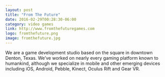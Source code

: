 ```yaml
---
layout: post
title: "From The Future"
date: 2016-02-29T00:28:30-06:00
category: video games
link: http://www.fromthefuturegames.com
logo: fromthefuture.png
image: fromthefuture.jpg
---
```

We are a game development studio based on the square in downtown Denton, Texas. We’ve worked on nearly every gaming platform known to humankind, although we specialize in mobile and other emerging devices including iOS, Android, Pebble, Kinect, Oculus Rift and Gear VR.